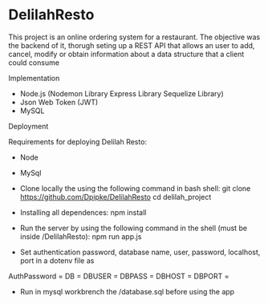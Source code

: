 # DelilahResto
This project is an online ordering system for a restaurant. The objective was the backend of it, thorugh seting up a REST API that allows an user to add, cancel, modify or obtain information about a data structure that a client could consume

Implementation

- Node.js
    (Nodemon Library
    Express Library
    Sequelize Library)
- Json Web Token (JWT)
- MySQL



Deployment

Requirements for deploying Delilah Resto:

- Node
- MySql
- Clone locally the using the following command in bash shell: git clone https://github.com/Dpipke/DelilahResto
cd delilah_project

- Installing all dependences: npm install

- Run the server by using the following command in the shell (must be inside /DelilahResto): npm run app.js
- Set authentication password, database name, user, password, localhost, port in a dotenv file as
<Auth>

AuthPassword = <jwt authetication password>
DB = <database name>
DBUSER = <database user name>
DBPASS = <database user password>
DBHOST = <database localhost>
DBPORT = <database port>


- Run in mysql workbrench the /database.sql before using the app
